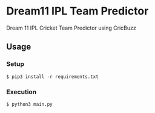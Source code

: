 # Dream11 IPL Team Predictor
Dream 11 IPL Cricket Team Predictor using CricBuzz

## Usage

### Setup
```
$ pip3 install -r requirements.txt
```

### Execution
```
$ python3 main.py
```



